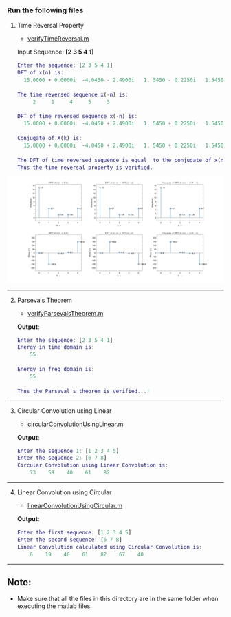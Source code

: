 ### Run the following files

1. Time Reversal Property
    - [verifyTimeReversal.m](./verifyTimeReversal.m)

    Input Sequence: __[2 3 5 4 1]__
    ```MATLAB
    Enter the sequence: [2 3 5 4 1]
    DFT of x(n) is: 
      15.0000 + 0.0000i  -4.0450 - 2.4900i   1. 5450 - 0.2250i   1.5450 + 0.2250i  -4.0450   + 2.4900i
    
    The time reversed sequence x(-n) is: 
         2     1     4     5     3
    
    DFT of time reversed sequence x(-n) is: 
      15.0000 + 0.0000i  -4.0450 + 2.4900i   1. 5450 + 0.2250i   1.5450 - 0.2250i  -4.0450   - 2.4900i
    
    Conjugate of X(k) is: 
      15.0000 + 0.0000i  -4.0450 + 2.4900i   1. 5450 + 0.2250i   1.5450 - 0.2250i  -4.0450   - 2.4900i
    
    The DFT of time reversed sequence is equal  to the conjugate of x(n)
    Thus the time reversal property is verified.
    ```

![Time Reversal Property](./results/timeReversalProperty.svg)

---

2. Parsevals Theorem
    - [verifyParsevalsTheorem.m](./verifyParsevalsTheorem.m)
    
    __Output__:

    ```MATLAB
    Enter the sequence: [2 3 5 4 1]
    Energy in time domain is: 
        55

    Energy in freq domain is: 
        55

    Thus the Parseval's theorem is verified...!
    ```

---

3. Circular Convolution using Linear
    - [circularConvolutionUsingLinear.m](./circularConvolutionUsingLinear.m)

    __Output__:
    ```MATLAB
    Enter the sequence 1: [1 2 3 4 5]
    Enter the sequence 2: [6 7 8]
    Circular Convolution using Linear Convolution is: 
        73    59    40    61    82
    ```

---

4. Linear Convolution using Circular
    - [linearConvolutionUsingCircular.m](./linearConvolutionUsingCircular.m)

    __Output__:
    ```MATLAB
    Enter the first sequence: [1 2 3 4 5]
    Enter the second sequence: [6 7 8]
    Linear Convolution calculated using Circular Convolution is: 
        6    19    40    61    82    67    40
    ```

---

## __Note__:

* Make sure that all the files in this directory are in the same folder when executing the matlab files.
